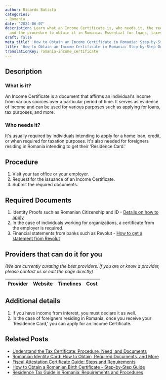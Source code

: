 ```yaml
---
author: Ricardo Batista
categories:
- Romania
date: '2024-06-07'
description: Learn what an Income Certificate is, who needs it, the required documents,
  and the procedure to obtain it in Romania. Essential for loans, taxes, and more.
draft: false
meta_title: 'How to Obtain an Income Certificate in Romania: Step-by-Step Guide'
title: 'How to Obtain an Income Certificate in Romania: Step-by-Step Guide'
translationKey: romania-income_certificate
---
```


## Description
### What is it? 
An Income Certificate is a document that affirms an individual's income from various sources over a particular period of time. It serves as evidence of income and can be used for various purposes such as applying for loans, tax purposes, and more.

### Who needs it? 
It's usually required by individuals intending to apply for a home loan, credit, or when required for taxation purposes. It's also needed for foreigners residing in Romania intending to get their 'Residence Card.'

## Procedure
1. Visit your tax office or your employer.
2. Request for the issuance of an Income Certificate.
3. Submit the required documents.

## Required Documents
1. Identity Proofs such as Romanian Citizenship and ID - [Details on how to apply](http://eudo-citizenship.eu/NationalDB/docs/ROU%20Law%2021-1991%20republished%202010_ENGLISH.pdf)
2. In the case of individuals working for organizations, a certificate from the employer is required.
3. Financial statements from banks such as Revolut - [How to get a statement from Revolut](https://www.revolut.com/help/exploring-revolut/managing-my-account/how-do-i-get-a-statement)

## Providers that can do it for you

_(We are currently curating the best providers. If you are or know a provider, please contact us or edit the page directly)_

| Provider        |     Website     |     Timelines    |       Cost      |
| :-------------: | :-------------: |  :-------------: | :-------------: |

## Additional details
1. If you have income from interest, you must declare it as well.
2. In the case of foreigners residing in Romania, once you receive your 'Residence Card,' you can apply for an Income Certificate.
## Related Posts

- [Understand the Tax Certificate: Procedure, Need, and Documents](https://tramitit.com/guides/romania/tax_certificate/)
- [Romanian Identity Card: How to Obtain, Required Documents, and More](https://tramitit.com/guides/romania/identity_card/)
- [Fiscal Attestation Certificate Guide: Steps and Requirements](https://tramitit.com/guides/romania/fiscal_attestation_certificate/)
- [How to Obtain a Romanian Birth Certificate - Step-by-Step Guide](https://tramitit.com/guides/romania/birth_certificate/)
- [Residence Tax Guide in Romania: Requirements and Procedures](https://tramitit.com/guides/romania/residence_tax/)